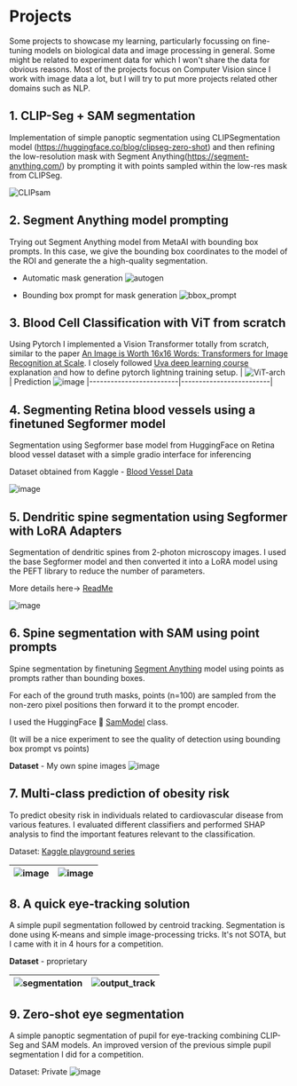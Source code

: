 # Projects
Some projects to showcase my learning, particularly focussing on fine-tuning models on biological data and image processing in general. Some might be related to experiment data for which I won't share the data for obvious reasons. Most of the projects focus on Computer Vision since I work with image data a lot, but I will try to put more projects related other domains such as NLP.

## 1. CLIP-Seg + SAM segmentation
Implementation of simple panoptic segmentation using CLIPSegmentation model (https://huggingface.co/blog/clipseg-zero-shot) and then refining the low-resolution mask with Segment Anything(https://segment-anything.com/) by prompting it with points sampled within the low-res mask from CLIPSeg.

![CLIPsam](https://github.com/Elsword016/Road-to-learning-ML/assets/29883365/cda9759b-1c70-40af-b4f3-25a818d6c89d)

## 2. Segment Anything model prompting ##
Trying out Segment Anything model from MetaAI with bounding box prompts. In this case, we give the bounding box coordinates to the model of the ROI and generate the a high-quality segmentation.
- Automatic mask generation 
![autogen](https://github.com/Elsword016/Road-to-learning-ML/assets/29883365/7fdb48e5-b7d5-4a84-9b0b-8e01031cb7f7)

- Bounding box prompt for mask generation 
![bbox_prompt](https://github.com/Elsword016/Road-to-learning-ML/assets/29883365/059a8c58-6c21-4467-acb4-d22d667ae712)

## 3. Blood Cell Classification with ViT from scratch
Using Pytorch I implemented a Vision Transformer totally from scratch, similar to the paper [An Image is Worth 16x16 Words: Transformers for Image Recognition at Scale](https://arxiv.org/abs/2010.11929). I closely followed [Uva deep learning course](https://uvadlc.github.io/) explanation and how to define pytorch lightning training setup.
| ![ViT-arch](https://github.com/Elsword016/DataScience_portfolio/assets/29883365/21bb6c70-a0a0-46b3-b1ab-c6a39e6100eb) | Prediction ![image](https://github.com/Elsword016/DataScience_portfolio/assets/29883365/4e24ebd9-88c6-4e12-9f2c-7ba53c761634) 
|-------------------------|-------------------------|

## 4. Segmenting Retina blood vessels using a finetuned Segformer model
Segmentation using Segformer base model from HuggingFace on Retina blood vessel dataset with a simple gradio interface for inferencing

Dataset obtained from Kaggle - [Blood Vessel Data](https://www.kaggle.com/datasets/abdallahwagih/retina-blood-vessel)


![image](https://github.com/Elsword016/DataScience_portfolio/assets/29883365/92f1efaf-8aaf-444d-a9bd-c2f636db167d)

## 5. Dendritic spine segmentation using Segformer with LoRA Adapters
Segmentation of dendritic spines from 2-photon microscopy images. I used the base Segformer model and then converted it into a LoRA model using the PEFT library to reduce the number of parameters.

More details here-> [ReadMe](Spine_Segmentation/Readme.md)

![image](https://github.com/Elsword016/DataScience_portfolio/assets/29883365/be50ee43-ffe9-45a6-83e6-882935776142)

## 6. Spine segmentation with SAM using point prompts
Spine segmentation by finetuning [Segment Anything](https://ai.meta.com/research/publications/segment-anything/) model using points as prompts rather than bounding boxes. 

For each of the ground truth masks, points (n=100) are sampled from the non-zero pixel positions
then forward it to the prompt encoder. 

I used the HuggingFace 🤗 [SamModel](https://huggingface.co/facebook/sam-vit-base) class.

(It will be a nice experiment to see the quality of detection using bounding box prompt vs points)

**Dataset** - My own spine images
![image](https://github.com/Elsword016/DataScience_portfolio/assets/29883365/5222d82c-7373-4cbc-bf4b-ac6f02a556b4)

## 7. Multi-class prediction of obesity risk
To predict obesity risk in individuals related to cardiovascular disease from various features. I evaluated different classifiers and performed SHAP analysis to find the important features relevant to the classification.

Dataset: [Kaggle playground series](https://www.kaggle.com/competitions/playground-series-s4e2)

| ![image](https://github.com/Elsword016/DataScience-and-ML-projects/assets/29883365/bf30f6f4-2ecf-4e1c-93fc-10c6266cf3d1) | ![image](https://github.com/Elsword016/DataScience-and-ML-projects/assets/29883365/e1d15290-7a9b-43af-88f1-a6a5b9ec53b5)
|-------------------------|-------------------------|

## 8. A quick eye-tracking solution
A simple pupil segmentation followed by centroid tracking. Segmentation is done using K-means and simple image-processing tricks. It's not SOTA, but I came with it in 4 hours for a competition.

**Dataset** - proprietary 


| ![segmentation](https://github.com/Elsword016/DataScience-and-ML-projects/assets/29883365/9aab427b-de83-4995-bebf-237ff2090b55) | ![output_track](https://github.com/Elsword016/DataScience-and-ML-projects/assets/29883365/d204341a-ca4c-4d13-a802-f544180607a6)
|-------------------------|-------------------------|

## 9. Zero-shot eye segmentation
A simple panoptic segmentation of pupil for eye-tracking combining CLIP-Seg and SAM models. An improved version of the previous simple pupil segmentation I did for a competition.

Dataset: Private
![image](https://github.com/Elsword016/DataScience-and-ML-projects/assets/29883365/9d7bcf8a-7631-4e16-bd97-f18285968de8)









